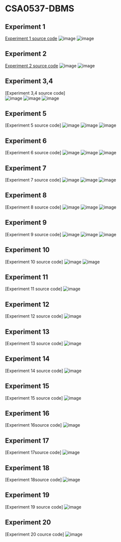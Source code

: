 # CSA0537-DBMS
## Experiment 1
[Experiment 1  source code](https://github.com/Towhid5404/CSA0537-DBMS/blob/main/exp-1)
![image](https://user-images.githubusercontent.com/113330878/211754213-a09d9ee7-429e-478a-af3c-4e89738fa732.png)
![image](https://user-images.githubusercontent.com/113330878/211859485-87bcc8e2-054b-442c-bbb8-d9c1cb54ca71.png)
## Experiment 2
[Experiment 2  source code](https://github.com/Towhid5404/CSA0537-DBMS/blob/c1b436acbaecb4149dcfea967bb653bf6335c5bd/exp-2)
![image](https://user-images.githubusercontent.com/113330878/211861147-778729ca-fe27-4d21-9317-23fae4e273ad.png)
![image](https://user-images.githubusercontent.com/113330878/211861499-8414a671-3d84-46e3-bb1a-b031264f1687.png)
## Experiment 3,4
[Experiment 3,4  source code]   
![image](https://user-images.githubusercontent.com/113330878/211865423-0b17f7e3-986d-4689-a4d7-9e742b5ccd79.png)
![image](https://user-images.githubusercontent.com/113330878/211865767-d58900e6-5bfe-4516-863a-a697f59143d5.png)
![image](https://user-images.githubusercontent.com/113330878/211865893-7c02b8c2-1f95-4435-b4fa-1b66b38d2e8b.png)
## Experiment 5
[Experiment 5  source code] 
![image](https://user-images.githubusercontent.com/113330878/211866188-8b0cd8da-712b-401b-8b7f-028caf027706.png)
![image](https://user-images.githubusercontent.com/113330878/211866303-d8e265cc-9ae8-4284-a053-898d3872b231.png)
![image](https://user-images.githubusercontent.com/113330878/211866393-9f39f49d-1589-452a-a684-6b8f021d8a35.png)
## Experiment 6
[Experiment 6 source code] 
![image](https://user-images.githubusercontent.com/113330878/211866811-381d4bb0-4223-4f72-b77e-0f19d5409c64.png)
![image](https://user-images.githubusercontent.com/113330878/211866862-36f9aa4d-e334-4853-88f7-7482c06f760d.png)
![image](https://user-images.githubusercontent.com/113330878/211866954-6180e677-c311-4bf5-b650-357320175b6f.png)
## Experiment 7
[Experiment 7 source code] 
![image](https://user-images.githubusercontent.com/113330878/211867144-282fb9c1-1ef0-43e2-906b-40bb361db538.png)
![image](https://user-images.githubusercontent.com/113330878/211867213-90632901-a721-4693-9a75-41e69ca66697.png)
![image](https://user-images.githubusercontent.com/113330878/211867286-8bf65e47-9cf7-46be-855c-f5f0afd2d3f1.png)
## Experiment 8
[Experiment 8 source code] 
![image](https://user-images.githubusercontent.com/113330878/211867402-93519657-138d-4462-a4f9-c926275b3f2e.png)
![image](https://user-images.githubusercontent.com/113330878/211867517-3388ced8-8c27-4af7-84bc-af2de4c809d6.png)
![image](https://user-images.githubusercontent.com/113330878/211867597-6696513b-fe5f-43d9-8d5c-dede0f638ae9.png)
## Experiment 9
[Experiment 9 source code] 
![image](https://user-images.githubusercontent.com/113330878/211867740-f1129476-4a41-45f0-9ad5-8e73bfe181fc.png)
![image](https://user-images.githubusercontent.com/113330878/211867835-3cd751ea-c3a0-4201-9645-c3c271d11935.png)
![image](https://user-images.githubusercontent.com/113330878/211867890-8d02978b-fccc-423b-b0c6-54a4f3d14dc2.png)
## Experiment 10
[Experiment 10 source code] 
![image](https://user-images.githubusercontent.com/113330878/211868225-76d4787c-805c-4dc5-a098-d2546e2d4e48.png)
![image](https://user-images.githubusercontent.com/113330878/211868336-0441992a-9d6c-42b7-8d91-de4675e3f1f5.png)
## Experiment 11
[Experiment 11 source code] 
![image](https://user-images.githubusercontent.com/113330878/211868500-9c986c0c-09b8-4948-b188-988f98059f10.png)
## Experiment 12
[Experiment 12 source code] 
![image](https://user-images.githubusercontent.com/113330878/211868713-c914d461-86e1-4eae-92da-8b441885fb1c.png)
## Experiment 13
[Experiment 13 source code] 
![image](https://user-images.githubusercontent.com/113330878/211868916-d623ec6e-9728-485f-a9a2-0208b6e60171.png)
## Experiment 14
[Experiment 14 source code] 
![image](https://user-images.githubusercontent.com/113330878/211869088-58f363d6-dd86-4fe9-a281-b9f290f9c892.png)
## Experiment 15
[Experiment 15 source code] 
![image](https://user-images.githubusercontent.com/113330878/211869493-397d7c28-60f0-4c87-93b0-cb5cc90de527.png)
## Experiment 16
[Experiment 16source code] 
![image](https://user-images.githubusercontent.com/113330878/211869549-4289f618-3af2-4a05-b7d5-890cf435e823.png)
## Experiment 17
[Experiment 17source code] 
![image](https://user-images.githubusercontent.com/113330878/211869611-52242ff1-a34d-45fc-91c3-7cf47d219d52.png)
## Experiment 18
[Experiment 18source code] 
![image](https://user-images.githubusercontent.com/113330878/211869694-419ffa8b-89b8-4414-bd0f-580930f536a2.png)
## Experiment 19
[Experiment 19 source code]
![image](https://user-images.githubusercontent.com/113330878/211870272-de109a5e-83c0-43cd-9218-aaf1efe1e1ac.png)
## Experiment 20
[Experiment 20  cource code]
![image](https://user-images.githubusercontent.com/113330878/211870889-12b783d5-ca7e-4db4-aeaa-795cbe28ff94.png)



























